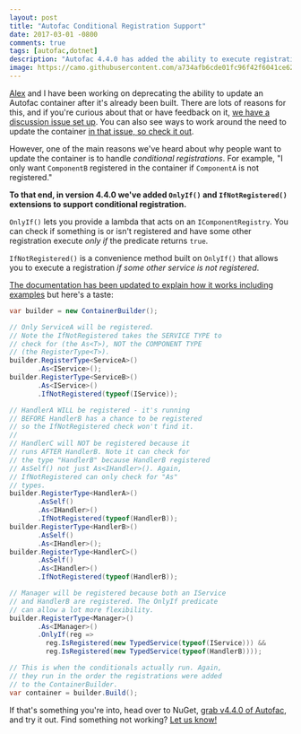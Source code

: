 ```yaml
---
layout: post
title: "Autofac Conditional Registration Support"
date: 2017-03-01 -0800
comments: true
tags: [autofac,dotnet]
description: "Autofac 4.4.0 has added the ability to execute registrations conditionally based on other registrations already made."
image: https://camo.githubusercontent.com/a734afb6cde01fc96f42f6041ce6227bd1613cc9/68747470733a2f2f6175746f6661632e6f72672f696d672f6361726f7573656c2d6c6f676f2e706e67
---
```


[Alex](https://alexmg.com/) and I have been working on deprecating the ability to update an Autofac container after it's already been built. There are lots of reasons for this, and if you're curious about that or have feedback on it, [we have a discussion issue set up](https://github.com/autofac/Autofac/issues/811). You can also see ways to work around the need to update the container [in that issue, so check it out](https://github.com/autofac/Autofac/issues/811).

However, one of the main reasons we've heard about why people want to update the container is to handle _conditional registrations_. For example, "I only want `ComponentB` registered in the container if `ComponentA` is not registered."

**To that end, in version 4.4.0 we've added `OnlyIf()` and `IfNotRegistered()` extensions to support conditional registration.**

`OnlyIf()` lets you provide a lambda that acts on an `IComponentRegistry`. You can check if something is or isn't registered and have some other registration execute _only if_ the predicate returns `true`.

`IfNotRegistered()` is a convenience method built on `OnlyIf()` that allows you to execute a registration _if some other service is not registered_.

[The documentation has been updated to explain how it works including examples](http://autofac.readthedocs.io/en/latest/register/registration.html#conditional-registration) but here's a taste:

```csharp
var builder = new ContainerBuilder();

// Only ServiceA will be registered.
// Note the IfNotRegistered takes the SERVICE TYPE to
// check for (the As<T>), NOT the COMPONENT TYPE
// (the RegisterType<T>).
builder.RegisterType<ServiceA>()
       .As<IService>();
builder.RegisterType<ServiceB>()
       .As<IService>()
       .IfNotRegistered(typeof(IService));

// HandlerA WILL be registered - it's running
// BEFORE HandlerB has a chance to be registered
// so the IfNotRegistered check won't find it.
//
// HandlerC will NOT be registered because it
// runs AFTER HandlerB. Note it can check for
// the type "HandlerB" because HandlerB registered
// AsSelf() not just As<IHandler>(). Again,
// IfNotRegistered can only check for "As"
// types.
builder.RegisterType<HandlerA>()
       .AsSelf()
       .As<IHandler>()
       .IfNotRegistered(typeof(HandlerB));
builder.RegisterType<HandlerB>()
       .AsSelf()
       .As<IHandler>();
builder.RegisterType<HandlerC>()
       .AsSelf()
       .As<IHandler>()
       .IfNotRegistered(typeof(HandlerB));

// Manager will be registered because both an IService
// and HandlerB are registered. The OnlyIf predicate
// can allow a lot more flexibility.
builder.RegisterType<Manager>()
       .As<IManager>()
       .OnlyIf(reg =>
         reg.IsRegistered(new TypedService(typeof(IService))) &&
         reg.IsRegistered(new TypedService(typeof(HandlerB))));

// This is when the conditionals actually run. Again,
// they run in the order the registrations were added
// to the ContainerBuilder.
var container = builder.Build();
```

If that's something you're into, head over to NuGet, [grab v4.4.0 of Autofac](https://www.nuget.org/packages/Autofac/4.4.0), and try it out. Find something not working? [Let us know!](https://github.com/autofac/Autofac/issues)
